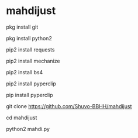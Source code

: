 # mahdijust
pkg install git

pkg install python2

pip2 install requests

pip2 install mechanize

pip2 install bs4

pip2 install pyperclip

pip install pyperclip

git clone https://github.com/Shuvo-BBHH/mahdijust

cd mahdijust

python2 mahdi.py
